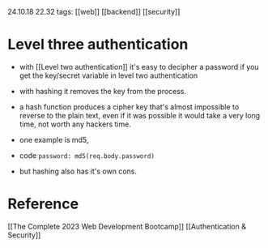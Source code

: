 24.10.18  22.32
tags: [[web]] [[backend]] [[security]]

# Level three authentication
- with [[Level two authentication]] it's easy to decipher a password if you get the key/secret variable in level two authentication
- with hashing it removes the key from the process.
- a hash function produces a cipher key that's almost impossible to reverse to the plain text, even if it was possible it would take a very long time, not worth any hackers time.
- one example is md5,
- code `password: md5(req.body.password)`

- but hashing also has it's own cons.



# Reference
[[The Complete 2023 Web Development Bootcamp]]
[[Authentication & Security]]
